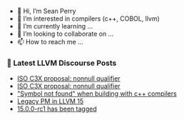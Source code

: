 - 👋 Hi, I’m Sean Perry
- 👀 I’m interested in compilers (c++, COBOL, llvm)
- 🌱 I’m currently learning ...
- 💞️ I’m looking to collaborate on ...
- 📫 How to reach me ...

<!---
s66perry/s66perry is a ✨ special ✨ repository because its `README.md` (this file) appears on your GitHub profile.
You can click the Preview link to take a look at your changes.
--->
### 📕 Latest LLVM Discourse Posts

<!-- DISCOURSE-LLVM:START -->
- [ISO C3X proposal: nonnull qualifier](https://discourse.llvm.org/t/iso-c3x-proposal-nonnull-qualifier/59269?page=4#post_77)
- [ISO C3X proposal: nonnull qualifier](https://discourse.llvm.org/t/iso-c3x-proposal-nonnull-qualifier/59269?page=4#post_76)
- [&quot;Symbol not found&quot; when building with c++ compilers](https://discourse.llvm.org/t/symbol-not-found-when-building-with-c-compilers/64316#post_1)
- [Legacy PM in LLVM 15](https://discourse.llvm.org/t/legacy-pm-in-llvm-15/64305#post_3)
- [15.0.0-rc1 has been tagged](https://discourse.llvm.org/t/15-0-0-rc1-has-been-tagged/64174?page=2#post_34)
<!-- DISCOURSE-LLVM:END -->
